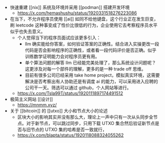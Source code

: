 - 快速重建 [[nix]] 系统及环境并采用 [[podman]] 搭建开发环境
	- https://x.com/hemashushu/status/1920331518276223086
- 在当下，不允许程序员使用 [[ai]] 如同不给他键盘，这个行业正在发生巨变，刷 leetcode 这种事变成了性价比很低的行为，企业使用它去考察程序员水平似乎也失去意义。
	- 个人觉得当下的程序员面试应该更多引入：
		- llm 确实能给你答案，如何验证答案的正确性。结合进入实操更改一段代码是否会影响程序的正确性，或者看一段代码评价是否正确。似乎训练数学证明能力会对程序员更有用。
		- 单个算法问题的解答 llm 已经能完美处理了，那么系统设计问题呢？这更涉及对每一个部件的理解，更多的是一种 trade off 思维。
		- 目前有很多公司已经采用 take home project，模拟真实环境，这需要解决是否考察出有人协助还是有调度 ai 的能力，可以采用进入应聘的公司干一天。筛选可以通过 github，个人网站等进行。
	- https://x.com/Tsla99T/status/1920111897174491512
- 极简主义网站 [[设计]]
	- https://mnmm.xyz/
- 关于 [[bitcoin]] 的 [[utxo]] 大小和节点大小的论述
	- 区块大小的影响其实并没有那么大，理论上一声中只有一次从头同步全节点。对于新节点，可以跳过同步，只用下载 UTXO 集合然后验证新节点是否与旧节点的 UTXO 集的哈希是否一致就行，
	- https://x.com/blapta/status/1920118088324055262